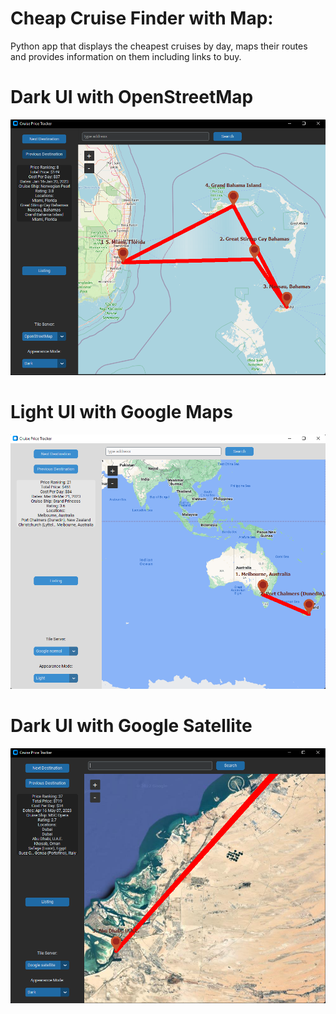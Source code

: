 # Cheap Cruise Finder with Map:
Python app that displays the cheapest cruises by day, maps their routes and provides information on them including links to buy.

# Dark UI with OpenStreetMap
![Screenshot2](Screenshot_2.png)

# Light UI with Google Maps
![Screenshot1](Screenshot_1.png)

# Dark UI with Google Satellite
![Screenshot3](Screenshot_3.png)
